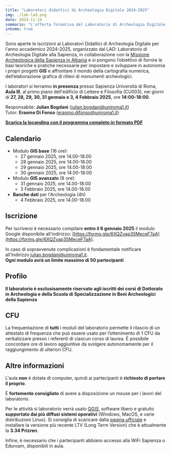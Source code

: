 ```yaml
---
title: "Laboratori didattici di Archeologia Digitale 2024-2025"
img: ./lab-lad.png
date: 2024-11-24
sommario: "L'offerta formativa del Laboratorio di Archeologia Digitale per l'anno accademico 2023-2024. Iscrizione, partecipazione, calendario..."
inhome: true
---
```


Sono aperte le iscrizioni ai Laboratori Didattici di Archeologia Digitale per l'anno accademico 2024-2025, organizzato dal LAD: Laboratorio di Archeologia Digitale alla Sapienza, in collaborazione con la [Missione Archeologica della Sapienza in Albania](../../ricerca/missione-archeologica-sapienza-a-cuka-e-ajtoit-albania/) e si pongono l’obiettivo di fornire le basi teoriche e pratiche necessarie per impostare e sviluppare in autonomia i propri progetti **GIS** e affrontare il mondo della cartografia numerica, dell’elaborazione grafica di rilievi di monumenti archeologici.

I laboratori si terranno **in presenza** presso Sapienza Università di Roma, **Aula III**, al primo piano dell'edificio di Lettere e Filosofia (CU003), nei giorni di **27, 28, 29, 30, 31 gennaio e 3, 4 Febbraio 2025**, ore **14:00-18:00**.

Responsabile: **Julian Bogdani** ([julian.bogdani@uniroma1.it](mailto:julian.bogdani@uniroma1.it))  
Tutor: **Erasmo Di Fonso** ([erasmo.difonso@uniroma1.it](mailto:erasmo.difonso@uniroma1.it))

[**Scarica la locandina con il programma completo in formato PDF**](../../didattica/laboratorio-gis-db/lab-gis-2024-2025.pdf)

## Calendario

- Modulo **GIS base** (16 ore):
  - 27 gennaio 2025, ore 14.00-18.00
  - 28 gennaio 2025, ore 14.00-18.00
  - 29 gennaio 2025, ore 14.00-18:00
  - 30 gennaio 2025, ore 14.00-18:00
- Modulo **GIS avanzato** (8 ore):
  - 31 gennaio 2025, ore 14.00-18:00
  - 3 Febbraio 2025, ore 14.00-18.00
- **Banche dati** per l'Archeologia (4h)
  - 4 Febbraio 2025, ore 14.00-18.00

## Iscrizione

Per iscriversi è necessario compilare **entro il 6 gennaio 2025** il modulo Google disponibile all'indirizzo: [https://forms.gle/6XQZvap35MeceF7aA](https://forms.gle/6XQZvap35MeceF7aA).

In caso di sopravvenute complicazioni è fondamentale notificare all’indirizzo [julian.bogdani@uniroma1.it](mailto:julian.bogdani@uniroma1.it).  
**Ogni modulo avrà un limite massimo di 50 partecipanti**

## Profilo

**Il laboratorio è esclusisamente riservato agli iscritti dei corsi di Dottorato in Archeologia e della Scuola di Specializzazione in Beni Archeologici della Sapienza**

## CFU

La frequentazione di **tutti** i moduli del laboratorio permette il rilascio di un attestato di frequenza che può essere usato per l’ottenimento di 1 CFU da verbalizzare presso i referenti di ciascun corso di laurea. È possibile concordare ore di lavoro aggiuntive da svolgere autonomamente per il raggiungimento di ulteriori CFU.


## Altre informazioni

L'aula **non** è dotata di computer, quindi ai partecipanti è **richiesto di portare il proprio**.

È **fortemente consigliato** di avere a disposizione un mouse per i lavori del laboratorio.

Per le attività si laboratorio verrà usato [QGIS](https://qgis.org/), software libero e gratuito **supportato dai più diffusi sistemi operativi** (Windows, MacOS, e varie distribuzioni Linux). Si consiglia di scaricare dalla [pagina ufficiale](https://qgis.org/download/) e installare la versione più recente LTV (Long Term Version) che è attualmente la **3.34 Prizren**.


Infine, è necessario che i partecipanti abbiano accesso alla WiFi Sapienza o Eduroam, disponibili in aula.